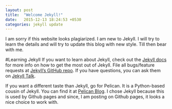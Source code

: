 ```yaml
---
layout: post
title:  "Welcome Jekyll!"
date:   2015-12-13 18:24:53 +0530
categories: jekyll update
---
```

I am sorry if this website looks plagiarized. I am new to Jekyll. I will try to learn the details and will try to update this blog with new style. Till then bear with me.

#Learning Jekyll
If you want to learn about Jekyll, check out the [Jekyll docs][jekyll-docs] for more info on how to get the most out of Jekyll. File all bugs/feature requests at [Jekyll’s GitHub repo][jekyll-gh]. If you have questions, you can ask them on [Jekyll Talk][jekyll-talk].

If you want a different taste than Jekyll, go for Pelican. It is a Python-based cousin of Jekyll. You can find it at [Pelican Blog][pelican]. I chose Jekyll because this is used by Github pages and since, I am posting on Github pages, it looks a nice choice to work with.

[jekyll-docs]: http://jekyllrb.com/docs/home
[jekyll-gh]:   https://github.com/jekyll/jekyll
[jekyll-talk]: https://talk.jekyllrb.com/
[pelican]: http://blog.getpelican.com/
